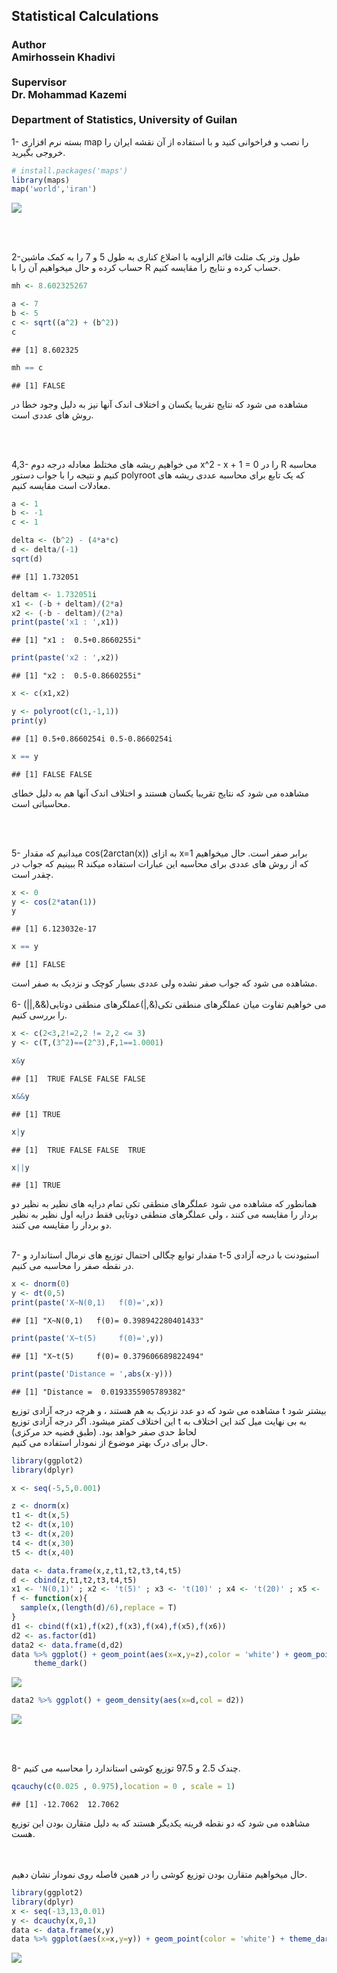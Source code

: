 
<html>


<h2 style={font-family: "XB Niloofar">
Statistical Calculations
</h2>

<h3 style={font-family: "XB Niloofar">
Author <br>
Amirhossein Khadivi <br> <br>
Supervisor <br>
Dr. Mohammad Kazemi <br> <br>
Department of Statistics, University of Guilan
<br>
</h3>

<p>

1- بسته نرم افزاری map را نصب و فراخوانی کنید و با استفاده از آن نقشه
ایران را خروجی بگیرید.

``` r
# install.packages('maps')
library(maps)
map('world','iran')
```

![](SC_files/figure-gfm/unnamed-chunk-1-1.png)<!-- -->

<br> <br>

2-طول وتر یک مثلث قائم الزاویه با اضلاع کناری به طول 5 و 7 را به کمک
ماشین حساب کرده و حال میخواهیم آن را با R حساب کرده و نتایج را
مقایسه کنیم.

``` r
mh <- 8.602325267

a <- 7
b <- 5
c <- sqrt((a^2) + (b^2))
c
```

    ## [1] 8.602325

``` r
mh == c
```

    ## [1] FALSE

مشاهده می شود که نتایج تقریبا یکسان و اختلاف اندک آنها نیز به دلیل وجود
خطا در روش های عددی است.

<br> <br>

4,3- می خواهیم ریشه های مختلط معادله درجه دوم x^2 - x + 1 = 0 را در R
محاسبه کنیم و نتیجه را با جواب دستور polyroot که یک تابع برای محاسبه
عددی ریشه های معادلات است مقایسه کنیم.

``` r
a <- 1
b <- -1
c <- 1

delta <- (b^2) - (4*a*c)
d <- delta/(-1)
sqrt(d)
```

    ## [1] 1.732051

``` r
deltam <- 1.732051i
x1 <- (-b + deltam)/(2*a)
x2 <- (-b - deltam)/(2*a)
print(paste('x1 : ',x1))
```

    ## [1] "x1 :  0.5+0.8660255i"

``` r
print(paste('x2 : ',x2))
```

    ## [1] "x2 :  0.5-0.8660255i"

``` r
x <- c(x1,x2)

y <- polyroot(c(1,-1,1))
print(y)
```

    ## [1] 0.5+0.8660254i 0.5-0.8660254i

``` r
x == y
```

    ## [1] FALSE FALSE

مشاهده می شود که نتایج تقریبا یکسان هستند و اختلاف اندک آنها هم به دلیل
خطای محاسباتی است.

<br> <br>

5- میدانیم که مقدار cos(2arctan(x)) به ازای x=1 برابر صفر است. حال
میخواهیم ببینیم که جواب در R که از روش های عددی برای محاسبه این
عبارات استفاده میکند چقدر است.

``` r
x <- 0
y <- cos(2*atan(1))
y
```

    ## [1] 6.123032e-17

``` r
x == y
```

    ## [1] FALSE

مشاهده می شود که جواب صفر نشده ولی عددی بسیار کوچک و نزدیک به صفر است.
<br> <br> 6- می خواهیم تفاوت میان عملگرهای منطقی تکی(&,|)عملگرهای منطقی
دوتایی(&&,||) را بررسی کنیم.

``` r
x <- c(2<3,2!=2,2 != 2,2 <= 3)
y <- c(T,(3^2)==(2^3),F,1==1.0001)

x&y
```

    ## [1]  TRUE FALSE FALSE FALSE

``` r
x&&y
```

    ## [1] TRUE

``` r
x|y
```

    ## [1]  TRUE FALSE FALSE  TRUE

``` r
x||y
```

    ## [1] TRUE

همانطور که مشاهده می شود عملگرهای منطقی تکی تمام درایه های نظیر به نظیر
دو بردار را مقایسه می کنند ، ولی عملگرهای منطقی دوتایی فقط درایه اول
نظیر به نظیر دو بردار را مقایسه می کنند. <br> <br>

7- مقدار توابع چگالی احتمال توزیع های نرمال استاندارد و t-استیودنت با
درجه آزادی 5 در نقطه صفر را محاسبه می کنیم.

``` r
x <- dnorm(0)
y <- dt(0,5)
print(paste('X~N(0,1)   f(0)=',x))
```

    ## [1] "X~N(0,1)   f(0)= 0.398942280401433"

``` r
print(paste('X~t(5)     f(0)=',y))
```

    ## [1] "X~t(5)     f(0)= 0.379606689822494"

``` r
print(paste('Distance = ',abs(x-y)))
```

    ## [1] "Distance =  0.0193355905789382"

مشاهده می شود که دو عدد نزدیک به هم هستند ، و هرچه درجه آزادی توزیع t
بیشتر شود این اختلاف کمتر میشود. اگر درجه آزادی توزیع t به بی نهایت
میل کند این اختلاف به لحاظ حدی صفر خواهد بود. (طبق قضیه حد مرکزی) <br>
حال برای درک بهتر موضوع از نمودار استفاده می کنیم.

``` r
library(ggplot2)
library(dplyr)

x <- seq(-5,5,0.001)

z <- dnorm(x)
t1 <- dt(x,5)
t2 <- dt(x,10)
t3 <- dt(x,20)
t4 <- dt(x,30)
t5 <- dt(x,40)

data <- data.frame(x,z,t1,t2,t3,t4,t5)
d <- cbind(z,t1,t2,t3,t4,t5)
x1 <- 'N(0,1)' ; x2 <- 't(5)' ; x3 <- 't(10)' ; x4 <- 't(20)' ; x5 <- 't(30)' ; x6 <- 't(40)'
f <- function(x){
  sample(x,(length(d)/6),replace = T)
}
d1 <- cbind(f(x1),f(x2),f(x3),f(x4),f(x5),f(x6))
d2 <- as.factor(d1)
data2 <- data.frame(d,d2)
data %>% ggplot() + geom_point(aes(x=x,y=z),color = 'white') + geom_point(aes(x=x,y=t1),color =         'pink') + geom_point(aes(x=x,y=t2),color = 'green') + geom_point(aes(x=x,y=t3),color='yellow')       +  geom_point(aes(x=x,y=t4),color='red') + geom_point(aes(x=x,y=t5),color='blue') +          
     theme_dark()
```

![](SC_files/figure-gfm/unnamed-chunk-7-1.png)<!-- -->

``` r
data2 %>% ggplot() + geom_density(aes(x=d,col = d2))
```

![](SC_files/figure-gfm/unnamed-chunk-7-2.png)<!-- -->

<br> <br>

8- چندک 2.5 و 97.5 توزیع کوشی استاندارد را محاسبه می کنیم.

``` r
qcauchy(c(0.025 , 0.975),location = 0 , scale = 1)
```

    ## [1] -12.7062  12.7062

مشاهده می شود که دو نقطه قرینه یکدیگر هستند که به دلیل متقارن بودن این
توزیع هست.

<br> <br> حال میخواهیم متقارن بودن توزیع کوشی را در همین فاصله روی
نمودار نشان دهیم.

``` r
library(ggplot2)
library(dplyr)
x <- seq(-13,13,0.01)
y <- dcauchy(x,0,1)
data <- data.frame(x,y)
data %>% ggplot(aes(x=x,y=y)) + geom_point(color = 'white') + theme_dark()
```

![](SC_files/figure-gfm/unnamed-chunk-9-1.png)<!-- -->

</p>

</body>

</html>
